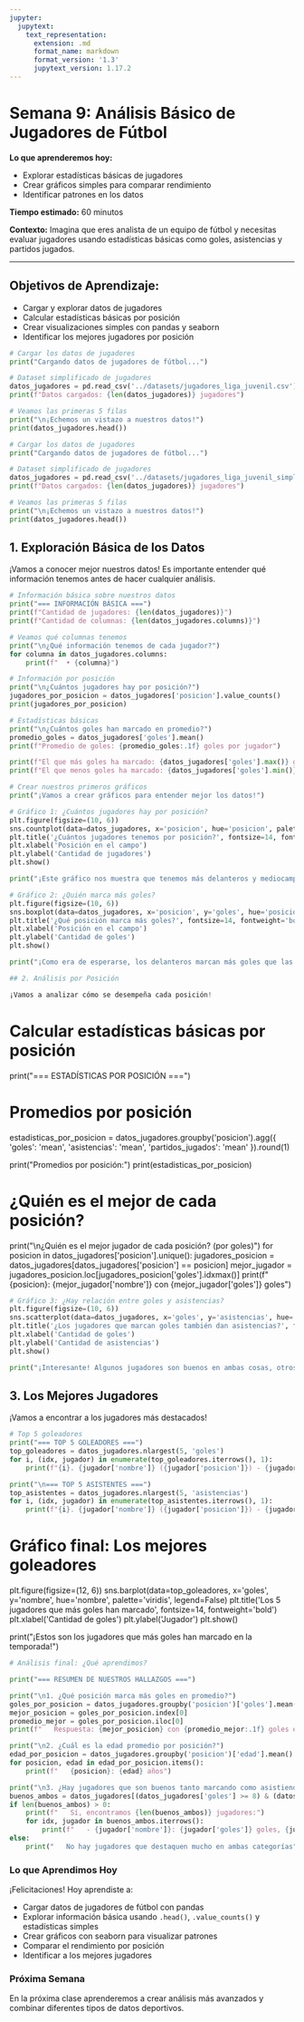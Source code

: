 ```yaml
---
jupyter:
  jupytext:
    text_representation:
      extension: .md
      format_name: markdown
      format_version: '1.3'
      jupytext_version: 1.17.2
---
```


# Semana 9: Análisis Básico de Jugadores de Fútbol

**Lo que aprenderemos hoy:**
- Explorar estadísticas básicas de jugadores
- Crear gráficos simples para comparar rendimiento
- Identificar patrones en los datos

**Tiempo estimado:** 60 minutos

**Contexto:** Imagina que eres analista de un equipo de fútbol y necesitas evaluar jugadores usando estadísticas básicas como goles, asistencias y partidos jugados.

---

## Objetivos de Aprendizaje:
- Cargar y explorar datos de jugadores
- Calcular estadísticas básicas por posición
- Crear visualizaciones simples con pandas y seaborn
- Identificar los mejores jugadores por posición

```python
# Cargar los datos de jugadores
print("Cargando datos de jugadores de fútbol...")

# Dataset simplificado de jugadores
datos_jugadores = pd.read_csv('../datasets/jugadores_liga_juvenil.csv')
print(f"Datos cargados: {len(datos_jugadores)} jugadores")

# Veamos las primeras 5 filas
print("\n¡Echemos un vistazo a nuestros datos!")
print(datos_jugadores.head())
```

```python
# Cargar los datos de jugadores
print("Cargando datos de jugadores de fútbol...")

# Dataset simplificado de jugadores
datos_jugadores = pd.read_csv('../datasets/jugadores_liga_juvenil_simple.csv')
print(f"Datos cargados: {len(datos_jugadores)} jugadores")

# Veamos las primeras 5 filas
print("\n¡Echemos un vistazo a nuestros datos!")
print(datos_jugadores.head())
```

## 1. Exploración Básica de los Datos

¡Vamos a conocer mejor nuestros datos! Es importante entender qué información tenemos antes de hacer cualquier análisis.

```python
# Información básica sobre nuestros datos
print("=== INFORMACIÓN BÁSICA ===")
print(f"Cantidad de jugadores: {len(datos_jugadores)}")
print(f"Cantidad de columnas: {len(datos_jugadores.columns)}")

# Veamos qué columnas tenemos
print("\n¿Qué información tenemos de cada jugador?")
for columna in datos_jugadores.columns:
    print(f"  • {columna}")

# Información por posición
print("\n¿Cuántos jugadores hay por posición?")
jugadores_por_posicion = datos_jugadores['posicion'].value_counts()
print(jugadores_por_posicion)

# Estadísticas básicas
print("\n¿Cuántos goles han marcado en promedio?")
promedio_goles = datos_jugadores['goles'].mean()
print(f"Promedio de goles: {promedio_goles:.1f} goles por jugador")

print(f"El que más goles ha marcado: {datos_jugadores['goles'].max()} goles")
print(f"El que menos goles ha marcado: {datos_jugadores['goles'].min()} goles")
```

```python
# Crear nuestros primeros gráficos
print("¡Vamos a crear gráficos para entender mejor los datos!")

# Gráfico 1: ¿Cuántos jugadores hay por posición?
plt.figure(figsize=(10, 6))
sns.countplot(data=datos_jugadores, x='posicion', hue='posicion', palette='viridis', legend=False)
plt.title('¿Cuántos jugadores tenemos por posición?', fontsize=14, fontweight='bold')
plt.xlabel('Posición en el campo')
plt.ylabel('Cantidad de jugadores')
plt.show()

print("¡Este gráfico nos muestra que tenemos más delanteros y mediocampistas!")
```

```python
# Gráfico 2: ¿Quién marca más goles?
plt.figure(figsize=(10, 6))
sns.boxplot(data=datos_jugadores, x='posicion', y='goles', hue='posicion', palette='viridis', legend=False)
plt.title('¿Qué posición marca más goles?', fontsize=14, fontweight='bold')
plt.xlabel('Posición en el campo')
plt.ylabel('Cantidad de goles')
plt.show()

print("¡Como era de esperarse, los delanteros marcan más goles que las otras posiciones!")
```

```python
## 2. Análisis por Posición

¡Vamos a analizar cómo se desempeña cada posición!
```

# Calcular estadísticas básicas por posición
print("=== ESTADÍSTICAS POR POSICIÓN ===")

# Promedios por posición
estadisticas_por_posicion = datos_jugadores.groupby('posicion').agg({
    'goles': 'mean',
    'asistencias': 'mean', 
    'partidos_jugados': 'mean'
}).round(1)

print("Promedios por posición:")
print(estadisticas_por_posicion)

# ¿Quién es el mejor de cada posición?
print("\n¿Quién es el mejor jugador de cada posición? (por goles)")
for posicion in datos_jugadores['posicion'].unique():
    jugadores_posicion = datos_jugadores[datos_jugadores['posicion'] == posicion]
    mejor_jugador = jugadores_posicion.loc[jugadores_posicion['goles'].idxmax()]
    print(f"{posicion}: {mejor_jugador['nombre']} con {mejor_jugador['goles']} goles")

```python
# Gráfico 3: ¿Hay relación entre goles y asistencias?
plt.figure(figsize=(10, 6))
sns.scatterplot(data=datos_jugadores, x='goles', y='asistencias', hue='posicion', s=100)
plt.title('¿Los jugadores que marcan goles también dan asistencias?', fontsize=12, fontweight='bold')
plt.xlabel('Cantidad de goles')
plt.ylabel('Cantidad de asistencias')
plt.show()

print("¡Interesante! Algunos jugadores son buenos en ambas cosas, otros se especializan en una sola.")
```

## 3. Los Mejores Jugadores

¡Vamos a encontrar a los jugadores más destacados!

```python
# Top 5 goleadores
print("=== TOP 5 GOLEADORES ===")
top_goleadores = datos_jugadores.nlargest(5, 'goles')
for i, (idx, jugador) in enumerate(top_goleadores.iterrows(), 1):
    print(f"{i}. {jugador['nombre']} ({jugador['posicion']}) - {jugador['goles']} goles")

print("\n=== TOP 5 ASISTENTES ===")
top_asistentes = datos_jugadores.nlargest(5, 'asistencias')
for i, (idx, jugador) in enumerate(top_asistentes.iterrows(), 1):
    print(f"{i}. {jugador['nombre']} ({jugador['posicion']}) - {jugador['asistencias']} asistencias")
```

# Gráfico final: Los mejores goleadores
plt.figure(figsize=(12, 6))
sns.barplot(data=top_goleadores, x='goles', y='nombre', hue='nombre', palette='viridis', legend=False)
plt.title('Los 5 jugadores que más goles han marcado', fontsize=14, fontweight='bold')
plt.xlabel('Cantidad de goles')
plt.ylabel('Jugador')
plt.show()

print("¡Estos son los jugadores que más goles han marcado en la temporada!")

```python
# Análisis final: ¿Qué aprendimos?

print("=== RESUMEN DE NUESTROS HALLAZGOS ===")

print("\n1. ¿Qué posición marca más goles en promedio?")
goles_por_posicion = datos_jugadores.groupby('posicion')['goles'].mean().sort_values(ascending=False)
mejor_posicion = goles_por_posicion.index[0]
promedio_mejor = goles_por_posicion.iloc[0]
print(f"   Respuesta: {mejor_posicion} con {promedio_mejor:.1f} goles en promedio")

print("\n2. ¿Cuál es la edad promedio por posición?")
edad_por_posicion = datos_jugadores.groupby('posicion')['edad'].mean().round(1)
for posicion, edad in edad_por_posicion.items():
    print(f"   {posicion}: {edad} años")

print("\n3. ¿Hay jugadores que son buenos tanto marcando como asistiendo?")
buenos_ambos = datos_jugadores[(datos_jugadores['goles'] >= 8) & (datos_jugadores['asistencias'] >= 8)]
if len(buenos_ambos) > 0:
    print(f"   Sí, encontramos {len(buenos_ambos)} jugadores:")
    for idx, jugador in buenos_ambos.iterrows():
        print(f"   - {jugador['nombre']}: {jugador['goles']} goles, {jugador['asistencias']} asistencias")
else:
    print("   No hay jugadores que destaquen mucho en ambas categorías")
```

### Lo que Aprendimos Hoy

¡Felicitaciones! Hoy aprendiste a:
- Cargar datos de jugadores de fútbol con pandas
- Explorar información básica usando `.head()`, `.value_counts()` y estadísticas simples  
- Crear gráficos con seaborn para visualizar patrones
- Comparar el rendimiento por posición
- Identificar a los mejores jugadores

### Próxima Semana
En la próxima clase aprenderemos a crear análisis más avanzados y combinar diferentes tipos de datos deportivos.
